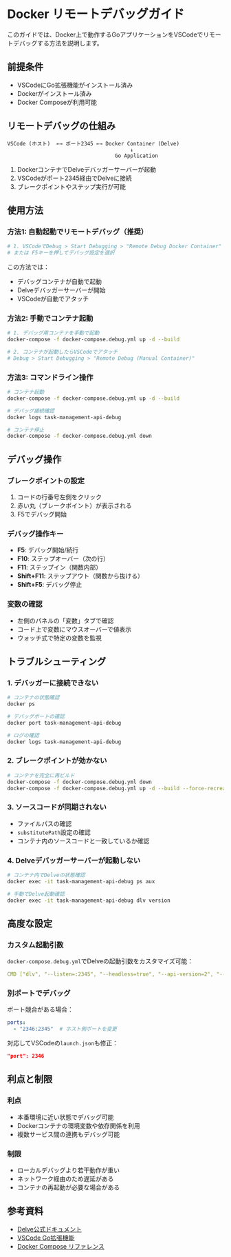 # Docker リモートデバッグガイド

このガイドでは、Docker上で動作するGoアプリケーションをVSCodeでリモートデバッグする方法を説明します。

## 前提条件

- VSCodeにGo拡張機能がインストール済み
- Dockerがインストール済み
- Docker Composeが利用可能

## リモートデバッグの仕組み

```
VSCode (ホスト)  ←→ ポート2345 ←→ Docker Container (Delve)
                                        ↓
                                   Go Application
```

1. DockerコンテナでDelveデバッガーサーバーが起動
2. VSCodeがポート2345経由でDelveに接続
3. ブレークポイントやステップ実行が可能

## 使用方法

### 方法1: 自動起動でリモートデバッグ（推奨）

```bash
# 1. VSCodeでDebug > Start Debugging > "Remote Debug Docker Container"
# または F5キーを押してデバッグ設定を選択
```

この方法では：
- デバッグコンテナが自動で起動
- Delveデバッガーサーバーが開始
- VSCodeが自動でアタッチ

### 方法2: 手動でコンテナ起動

```bash
# 1. デバッグ用コンテナを手動で起動
docker-compose -f docker-compose.debug.yml up -d --build

# 2. コンテナが起動したらVSCodeでアタッチ
# Debug > Start Debugging > "Remote Debug (Manual Container)"
```

### 方法3: コマンドライン操作

```bash
# コンテナ起動
docker-compose -f docker-compose.debug.yml up -d --build

# デバッグ接続確認
docker logs task-management-api-debug

# コンテナ停止
docker-compose -f docker-compose.debug.yml down
```

## デバッグ操作

### ブレークポイントの設定
1. コードの行番号左側をクリック
2. 赤い丸（ブレークポイント）が表示される
3. F5でデバッグ開始

### デバッグ操作キー
- **F5**: デバッグ開始/続行
- **F10**: ステップオーバー（次の行）
- **F11**: ステップイン（関数内部）
- **Shift+F11**: ステップアウト（関数から抜ける）
- **Shift+F5**: デバッグ停止

### 変数の確認
- 左側のパネルの「変数」タブで確認
- コード上で変数にマウスオーバーで値表示
- ウォッチ式で特定の変数を監視

## トラブルシューティング

### 1. デバッガーに接続できない

```bash
# コンテナの状態確認
docker ps

# デバッグポートの確認
docker port task-management-api-debug

# ログの確認
docker logs task-management-api-debug
```

### 2. ブレークポイントが効かない

```bash
# コンテナを完全に再ビルド
docker-compose -f docker-compose.debug.yml down
docker-compose -f docker-compose.debug.yml up -d --build --force-recreate
```

### 3. ソースコードが同期されない

- ファイルパスの確認
- `substitutePath`設定の確認
- コンテナ内のソースコードと一致しているか確認

### 4. Delveデバッガーサーバーが起動しない

```bash
# コンテナ内でDelveの状態確認
docker exec -it task-management-api-debug ps aux

# 手動でDelve起動確認
docker exec -it task-management-api-debug dlv version
```

## 高度な設定

### カスタム起動引数
`docker-compose.debug.yml`でDelveの起動引数をカスタマイズ可能：

```yaml
CMD ["dlv", "--listen=:2345", "--headless=true", "--api-version=2", "--accept-multiclient", "--continue", "exec", "./main", "--", "--custom-arg"]
```

### 別ポートでデバッグ
ポート競合がある場合：

```yaml
ports:
  - "2346:2345"  # ホスト側ポートを変更
```

対応してVSCodeの`launch.json`も修正：

```json
"port": 2346
```

## 利点と制限

### 利点
- 本番環境に近い状態でデバッグ可能
- Dockerコンテナの環境変数や依存関係を利用
- 複数サービス間の連携もデバッグ可能

### 制限
- ローカルデバッグより若干動作が重い
- ネットワーク経由のため遅延がある
- コンテナの再起動が必要な場合がある

## 参考資料

- [Delve公式ドキュメント](https://github.com/go-delve/delve)
- [VSCode Go拡張機能](https://code.visualstudio.com/docs/languages/go)
- [Docker Compose リファレンス](https://docs.docker.com/compose/)